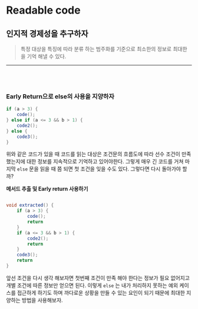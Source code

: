 # Readable code

## 인지적 경제성을 추구하자

> 특정 대상을 특징에 따라 분류 하는 범주화를 기준으로 최소한의 정보로 최대한을 기억 해낼 수 있다.

---

<br></br>

### Early Return으로 else의 사용을 지양하자

```java
if (a > 3) {
	code();
} else if (a <= 3 && b > 1) {
	code2();
} else {
	code3();
}

```

위와 같은 코드가 있을 때 코드를 읽는 대상은 조건문의 흐름도에 따라 선수 조건이 만족 했는지에 대한 정보를 지속적으로 기억하고 있어야한다. 그렇게 매우 긴 코드를 거쳐 마지막 `else` 문을 읽을 때 쯤 되면 첫 조건을 잊을 수도 있다. 그렇다면 다시 돌아가야 할까?

**메서드 추출 및 Early return 사용하기**

```java

void extracted() {
	if (a > 3) {
		code();
		return
	} 
	if (a <= 3 && b > 1) {
		code2();
		return
	} 
	code3();
	return
}
```

앞선 조건을 다시 생각 해보자면 첫번째 조건이 만족 해야 한다는 정보가 필요 없어지고 개별 조건에 따른 정보만 얻으면 된다. 이렇게 `else` 는 내가 처리하지 못하는 예외 케이스를 접근하게 하기도 하며 까다로운 상황을 만들 수 있는 요인이 되기 때문에 최대한 지양하는 방법을 사용해보자.

